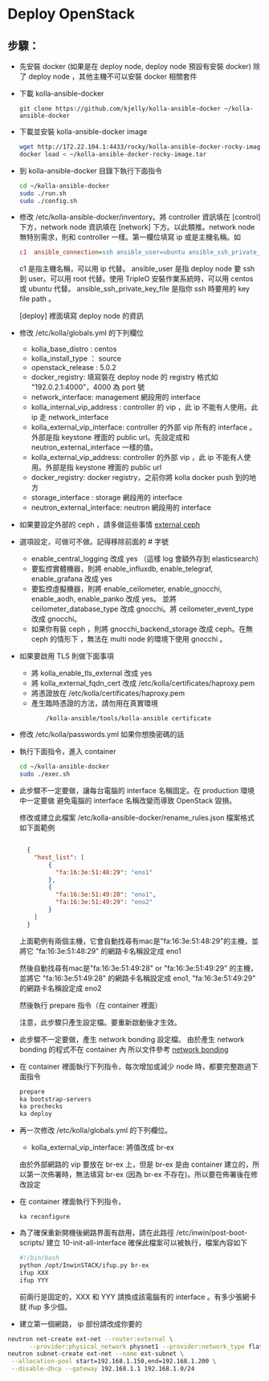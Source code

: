 Deploy OpenStack
================


步驟：
-----

- 先安裝 docker (如果是在 deploy node, deploy node 預設有安裝 docker)
  除了 deploy node ，其他主機不可以安裝 docker 相關套件


- 下載 kolla-ansible-docker

  ```
  git clone https://github.com/kjelly/kolla-ansible-docker ~/kolla-ansible-docker
  ```

- 下載並安裝 kolla-ansible-docker image

  ```bash
  wget http://172.22.104.1:4433/rocky/kolla-ansible-docker-rocky-image.tar -O kolla-ansible-docker-rocky-image.tar
  docker load < ~/kolla-ansible-docker-rocky-image.tar
  ```

- 到 kolla-ansible-docker 目錄下執行下面指令

    ```bash
    cd ~/kolla-ansible-docker
    sudo ./run.sh
    sudo ./config.sh
    ```

- 修改 /etc/kolla-ansible-docker/inventory。將 controller 資訊填在 [control]下方，network node 資訊填在
  [network] 下方。以此類推。network node 無特別需求，則和 controller 一樣。第一欄位填寫 ip 或是主機名稱。如

    ```ini
    c1  ansible_connection=ssh ansible_user=ubuntu ansible_ssh_private_key_file=/etc/kolla-ansible-docker/my ansible_become_user=root ansible_become=true validate_certs=False host_key_checking=False
    ```

  c1 是指主機名稱，可以用 ip 代替。
  ansible_user 是指 deploy node 要 ssh 到 user。可以用 root 代替。使用 TripleO 安裝作業系統時，可以用 centos 或 ubuntu 代替。
  ansible_ssh_private_key_file 是指你 ssh 時要用的 key file path 。

  [deploy] 裡面填寫 deploy node 的資訊

- 修改 /etc/kolla/globals.yml 的下列欄位
    - kolla_base_distro : centos
    - kolla_install_type ： source
    - openstack_release : 5.0.2
    - docker_registry: 填寫裝在 deploy node 的 registry 格式如 "192.0.2.1:4000"，4000 為 port 號
    - network_interface: management 網段用的 interface
    - kolla_internal_vip_address : controller 的 vip ，此 ip 不能有人使用。此 ip 走 network_interface
    - kolla_external_vip_interface: controller 的外部 vip 所有的 interface 。外部是指 keystone 裡面的 public url。先設定成和 neutron_external_interface 一樣的值。
    - kolla_external_vip_address: controller 的外部 vip ，此 ip 不能有人使用。外部是指 keystone 裡面的 public url
    - docker_registry: docker registry，之前你將 kolla docker push 到的地方
    - storage_interface : storage 網段用的 interface
    - neutron_external_interface: neutron 網段用的 interface

- 如果要設定外部的 ceph ，請多做這些事情 [external ceph](https://github.com/kjelly/kolla-doc/blob/master/external_ceph.md)

- 選項設定，可做可不做。記得移除前面的 # 字號
  - enable_central_logging 改成 yes （這樣 log 會額外存到 elasticsearch)
  - 要監控實體機器，則將 enable_influxdb, enable_telegraf, enable_grafana 改成 yes
  - 要監控虛擬機器，則將 enable_ceilometer, enable_gnocchi, enable_aodh, enable_panko 改成 yes。
    並將 ceilometer_database_type 改成 gnocchi。將 ceilometer_event_type 改成 gnocchi。
  - 如果你有裝 ceph ，則將 gnocchi_backend_storage 改成 ceph。在無 ceph 的情形下
    ，無法在 multi node 的環境下使用 gnocchi 。

- 如果要啟用 TLS 則做下面事項

  - 將 kolla_enable_tls_external 改成 yes
  - 將 kolla_external_fqdn_cert 改成 /etc/kolla/certificates/haproxy.pem
  - 將憑證放在 /etc/kolla/certificates/haproxy.pem
  - 產生臨時憑證的方法，請勿用在真實環境
    ```
        /kolla-ansible/tools/kolla-ansible certificate
    ```

- 修改 /etc/kolla/passwords.yml 如果你想換密碼的話

- 執行下面指令，進入 container

  ```bash
  cd ~/kolla-ansible-docker
  sudo ./exec.sh
  ```

- 此步驟不一定要做，讓每台電腦的 interface 名稱固定。在 production 環境中一定要做
  避免電腦的 interface 名稱改變而導致 OpenStack 毀損。

  修改或建立此檔案 /etc/kolla-ansible-docker/rename_rules.json
  檔案格式如下面範例

  ```json

    {
      "host_list": [
          {
            "fa:16:3e:51:48:29": "eno1"
          },
          {
            "fa:16:3e:51:49:28": "eno1",
            "fa:16:3e:51:49:29": "eno2"
          }
      ]
    }

  ```
  上面範例有兩個主機，它會自動找尋有mac是"fa:16:3e:51:48:29"的主機，並將它
  "fa:16:3e:51:48:29" 的網路卡名稱設定成 eno1

  然後自動找尋有mac是"fa:16:3e:51:49:28" or "fa:16:3e:51:49:29" 的主機，並將它
  "fa:16:3e:51:49:28" 的網路卡名稱設定成 eno1, "fa:16:3e:51:49:29" 的網路卡名稱設定成 eno2

  然後執行 prepare 指令（在 container 裡面）

  注意，此步驟只產生設定檔。要重新啟動後才生效。


- 此步驟不一定要做，產生 network bonding 設定檔。
  由於產生 network bonding 的程式不在 container 內
  所以文件參考 [network bonding](https://github.com/kjelly/kolla-doc/blob/master/network-bonding.md)



- 在 container 裡面執行下列指令，每次增加或減少 node 時，都要完整跑過下面指令

    ```bash
    prepare
    ka bootstrap-servers
    ka prechecks
    ka deploy
    ```

- 再一次修改 /etc/kolla/globals.yml 的下列欄位。

    - kolla_external_vip_interface: 將值改成 br-ex

  由於外部網路的 vip 要放在 br-ex 上，但是 br-ex 是由 container 建立的，所以第一次佈署時，無法填寫 br-ex
  (因為 br-ex 不存在)。所以要在佈署後在修改設定

- 在 container 裡面執行下列指令，

    ```
    ka reconfigure
    ```

- 為了確保重新開機後網路界面有啟用，請在此路徑 /etc/inwin/post-boot-scripts/ 建立 10-init-all-interface
  確保此檔案可以被執行，檔案內容如下

  ```bash
  #!/bin/bash
  python /opt/InwinSTACK/ifup.py br-ex
  ifup XXX
  ifup YYY

  ```

  前兩行是固定的，XXX 和 YYY 請換成該電腦有的 interface 。有多少張網卡就 ifup 多少個。



- 建立第一個網路， ip 部份請改成你要的

```bash
neutron net-create ext-net --router:external \
      --provider:physical_network physnet1 --provider:network_type flat
neutron subnet-create ext-net --name ext-subnet \
 --allocation-pool start=192.168.1.150,end=192.168.1.200 \
 --disable-dhcp --gateway 192.168.1.1 192.168.1.0/24
```
